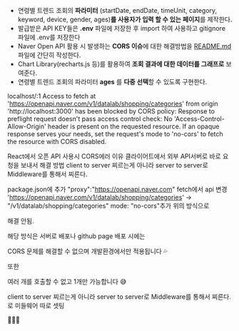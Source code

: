 - 연령별 트렌드 조회의 **파라미터** (startDate, endDate, timeUnit, category, keyword, device, gender, ages)**를 사용자가 입력 할 수 있는 페이지**를 제작한다.
- 발급받은 API KEY들은 **.env** 파일에 저장한 후 import 하여 사용하고 gitignore 파일에 .env를 저장한다
- Naver Open API 활용 시 발생하는 **CORS 이슈**에 대한 해결방법을 [README.md](http://README.md) 파일에 간단히 작성한다.
- Chart Library(recharts.js 등)를 활용하여 **조회 결과에 대한 데이터를 그래프로** 보여준다.
- 연령별 트렌드 조회의 파라미터 **ages** 를 **다중 선택**할 수 있도록 구현한다.

localhost/:1 Access to fetch at 'https://openapi.naver.com/v1/datalab/shopping/categories' from origin 'http://localhost:3000' has been blocked by CORS policy: Response to preflight request doesn't pass access control check: No 'Access-Control-Allow-Origin' header is present on the requested resource. If an opaque response serves your needs, set the request's mode to 'no-cors' to fetch the resource with CORS disabled.

React에서 오픈 API 사용시 CORS에러 이유
클라이어트에서 외부 API서버로 바로 요청을 보내서
해결 방법
client to server 찌르는게 아니라 server to server로 Middleware를 통해서 찌른다.

package.json에 추가
"proxy":"https://openapi.naver.com"
fetch에서 api 변경 'https://openapi.naver.com/v1/datalab/shopping/categories' -> "/v1/datalab/shopping/categories"
mode: "no-cors"추가
위의 방식으로

해결 안됨.

해당 방식은 서버로 배포나 github page 배포 시에는

CORS 문제를 해결할 수 없으며 개발환경에서만 적용됩니다 💦

또한

여러 개를 호출할 수 없고 1개만 가능합니다 😅

client to server 찌르는게 아니라 server to server로 Middleware를 통해서 찌른다.로 미들웨어 따로 셋팅

👏👏👏
